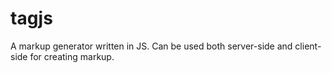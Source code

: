 tagjs
=====

A markup generator written in JS. Can be used both server-side and client-side for creating markup.
